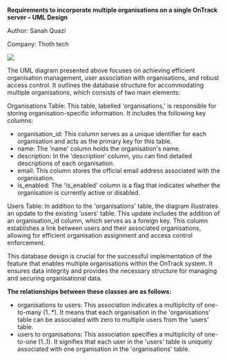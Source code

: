 ﻿**Requirements to incorporate multiple organisations on a single OnTrack server – UML Design**

Author: Sanah Quazi

Company: Thoth tech

![](UML.png)

The UML diagram presented above focuses on achieving efficient organisation management, user
association with organisations, and robust access control. It outlines the database structure for
accommodating multiple organisations, which consists of two main elements:

Organisations Table: This table, labelled 'organisations,' is responsible for storing
organisation-specific information. It includes the following key columns:

- organisation_id: This column serves as a unique identifier for each organisation and acts as the
  primary key for this table.
- name: The 'name' column holds the organisation's name.
- description: In the 'description' column, you can find detailed descriptions of each organisation.
- email: This column stores the official email address associated with the organisation.
- is_enabled: The 'is_enabled' column is a flag that indicates whether the organisation is currently
  active or disabled.

Users Table: In addition to the 'organisations' table, the diagram illustrates an update to the
existing 'users' table. This update includes the addition of an organisation_id column, which serves
as a foreign key. This column establishes a link between users and their associated organisations,
allowing for efficient organisation assignment and access control enforcement.

This database design is crucial for the successful implementation of the feature that enables
multiple organisations within the OnTrack system. It ensures data integrity and provides the
necessary structure for managing and securing organisational data.

**The relationships between these classes are as follows:**

- organisations to users: This association indicates a multiplicity of one-to-many (1..\*). It means
  that each organisation in the 'organisations' table can be associated with zero to multiple users
  from the 'users' table.
- users to organisations: This association specifies a multiplicity of one-to-one (1..1). It
  signifies that each user in the 'users' table is uniquely associated with one organisation in the
  'organisations' table.
